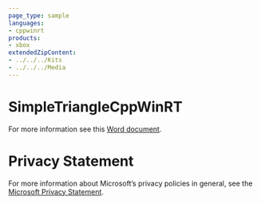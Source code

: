 ```yaml
---
page_type: sample
languages:
- cppwinrt
products:
- xbox
extendedZipContent:
- ../../../Kits
- ../../../Media
---
```

# SimpleTriangleCppWinRT
For more information see this [Word document](Readme.docx).
# Privacy Statement
For more information about Microsoft’s privacy policies in general, see the [Microsoft Privacy Statement](https://privacy.microsoft.com/en-us/privacystatement/).
